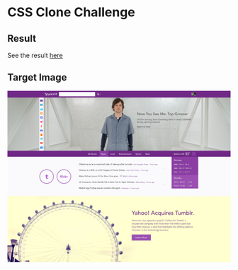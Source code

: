 # CSS Clone Challenge

## Result
See the result [here](mr-bean.netlify.app)

## Target Image
![Yahoo! page screenshot](/yahoo_eisenberg.jpg)



